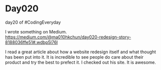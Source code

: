 # Day020
day20 of #CodingEveryday

I wrote something on Medium.  
https://medium.com/@ma010hkchun/day020-redesign-story-8188036ffe51#.wdbp5l76l  
  
I read a great article about how a website redesign itself and what thought has been put into it. It is incredible to see people do care about their product and try the best to prefect it. I checked out his site. It is awesome.  
